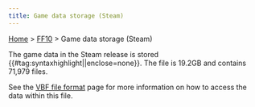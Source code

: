 ```yaml
---
title: Game data storage (Steam)
---
```


[Home](Main%20Page.md) > [FF10](FF10.md) > Game data storage (Steam)

The game data in the Steam release is stored
{{\#tag:syntaxhighlight\|\|enclose=none}}. The file is 19.2GB and
contains 71,979 files.

See the [VBF file format][] page for more information on how to access
the data within this file.

  [VBF file format]: ../FileFormat%20VBF.md "wikilink"
